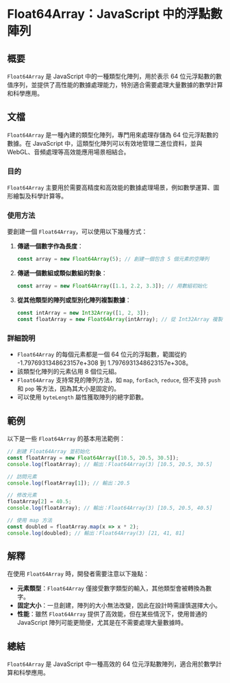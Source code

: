 <!--
Meta Description: # Float64Array：JavaScript 中的浮點數陣列 ## 概要 `Float64Array` 是 JavaScript 中的一種類型化陣列，用於表示 64 位元浮點數的數值序列，並提供了高性能的數據處理能力，特別適合需要處理大量數據的數學計算和科學應用。 ## 文檔 `Float64...
Meta Keywords: float64array, javascript, floatarray, const, new
-->

# Float64Array：JavaScript 中的浮點數陣列

## 概要
`Float64Array` 是 JavaScript 中的一種類型化陣列，用於表示 64 位元浮點數的數值序列，並提供了高性能的數據處理能力，特別適合需要處理大量數據的數學計算和科學應用。

## 文檔
`Float64Array` 是一種內建的類型化陣列，專門用來處理存儲為 64 位元浮點數的數據。在 JavaScript 中，這類型化陣列可以有效地管理二進位資料，並與 WebGL、音頻處理等高效能應用場景相結合。

### 目的
`Float64Array` 主要用於需要高精度和高效能的數據處理場景，例如數學運算、圖形繪製及科學計算等。

### 使用方法
要創建一個 `Float64Array`，可以使用以下幾種方式：
1. **傳遞一個數字作為長度**：
   ```javascript
   const array = new Float64Array(5); // 創建一個包含 5 個元素的空陣列
   ```

2. **傳遞一個數組或類似數組的對象**：
   ```javascript
   const array = new Float64Array([1.1, 2.2, 3.3]); // 用數組初始化
   ```

3. **從其他類型的陣列或型別化陣列複製數據**：
   ```javascript
   const intArray = new Int32Array([1, 2, 3]);
   const floatArray = new Float64Array(intArray); // 從 Int32Array 複製數據
   ```

### 詳細說明
- `Float64Array` 的每個元素都是一個 64 位元的浮點數，範圍從約 -1.7976931348623157e+308 到 1.7976931348623157e+308。
- 該類型化陣列的元素佔用 8 個位元組。
- `Float64Array` 支持常見的陣列方法，如 `map`, `forEach`, `reduce`, 但不支持 `push` 和 `pop` 等方法，因為其大小是固定的。
- 可以使用 `byteLength` 屬性獲取陣列的總字節數。

## 範例
以下是一些 `Float64Array` 的基本用法範例：

```javascript
// 創建 Float64Array 並初始化
const floatArray = new Float64Array([10.5, 20.5, 30.5]);
console.log(floatArray); // 輸出：Float64Array(3) [10.5, 20.5, 30.5]

// 訪問元素
console.log(floatArray[1]); // 輸出：20.5

// 修改元素
floatArray[2] = 40.5;
console.log(floatArray); // 輸出：Float64Array(3) [10.5, 20.5, 40.5]

// 使用 map 方法
const doubled = floatArray.map(x => x * 2);
console.log(doubled); // 輸出：Float64Array(3) [21, 41, 81]
```

## 解釋
在使用 `Float64Array` 時，開發者需要注意以下幾點：
- **元素類型**：`Float64Array` 僅接受數字類型的輸入，其他類型會被轉換為數字。
- **固定大小**：一旦創建，陣列的大小無法改變，因此在設計時需謹慎選擇大小。
- **性能**：雖然 `Float64Array` 提供了高效能，但在某些情況下，使用普通的 JavaScript 陣列可能更簡便，尤其是在不需要處理大量數據時。

## 總結
`Float64Array` 是 JavaScript 中一種高效的 64 位元浮點數陣列，適合用於數學計算和科學應用。